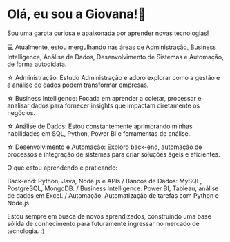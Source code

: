# Olá, eu sou a Giovana!🌟

Sou uma garota curiosa e apaixonada por aprender novas tecnologias!

💻 Atualmente, estou mergulhando nas áreas de Administração, Business Intelligence, Análise de Dados, Desenvolvimento de Sistemas e Automação, de forma autodidata. 
 
☆ Administração: Estudo Administração e adoro explorar como a gestão e a análise de dados podem transformar empresas.

☆ Business Intelligence: Focada em aprender a coletar, processar e analisar dados para fornecer insights que impactam diretamente os negócios.

☆ Análise de Dados: Estou constantemente aprimorando minhas habilidades em SQL, Python, Power BI e ferramentas de análise.

☆ Desenvolvimento e Automação: Exploro back-end, automação de processos e integração de sistemas para criar soluções ágeis e eficientes.




O que estou aprendendo e praticando:

Back-end: Python, Java, Node.js e APIs 
/ Bancos de Dados: MySQL, PostgreSQL, MongoDB.
/ Business Intelligence: Power BI, Tableau, análise de dados em Excel.
/ Automação: Automatização de tarefas com Python e Node.js. 


Estou sempre em busca de novos aprendizados, construindo uma base sólida de conhecimento para futuramente ingressar no mercado de tecnologia.  :)

